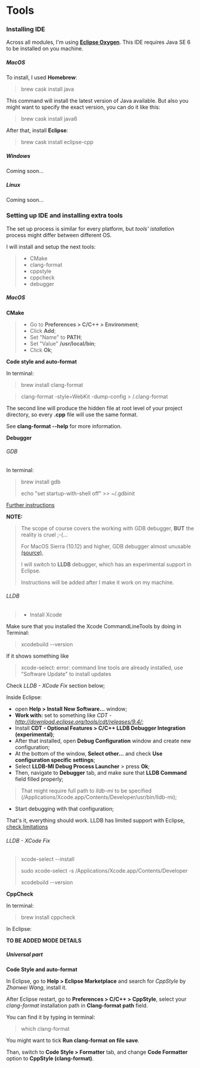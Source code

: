 # Tools
### Installing IDE
Across all modules, I'm using [**Eclipse Oxygen**](http://www.eclipse.org/downloads/).
This IDE requires Java SE 6 to be installed on you machine.

##### MacOS
To install, I used **Homebrew**:
> brew cask install java

This command will install the latest version of Java available.
But also you might want to specify the exact version, you can do it like this:

> brew cask install java6

After that, install **Eclipse**:
> brew cask install eclipse-cpp

##### Windows
Coming soon...
##### Linux
Coming soon...

### Setting up IDE and installing extra tools
The set up process is similar for every platform, but _tools' istallation_ process might differ between different OS.

I will install and setup the next tools:
> - CMake
> - clang-format
> - cppstyle
> - cppcheck
> - debugger

##### MacOS
**CMake**
> - Go to **Preferences > C/C++ > Environment**;
> - Click **Add**;
> - Set "Name" to **PATH**;
> - Set "Value" **/usr/local/bin**;
> - Click **Ok**;

**Code style and auto-format**

In terminal:
> brew install clang-format

> clang-format -style=WebKit -dump-config > **<your-project-root-directory>**/.clang-format

The second line will produce the hidden file at root level of your project directory,
so every **.cpp** file will use the same format.

See **clang-format --help** for more information.

**Debugger**
###### GDB
In terminal:
> brew install gdb
>
> echo "set startup-with-shell off" >> ~/.gdbinit

[Further instructions](https://sourceware.org/gdb/wiki/BuildingOnDarwin)

**NOTE:**
> The scope of course covers the working with GDB debugger, **BUT** the reality is cruel ;-(...
>
> For MacOS Sierra (10.12) and higher, GDB debugger almost unusable [(source)](http://wiki.eclipse.org/CDT/User/FAQ#How_do_I_use_GDB_on_recent_versions_of_macOS.3F),
>
> I will switch to **LLDB** debugger, which has an experimental support in Eclipse.
>
> Instructions will be added after I make it work on my machine.

###### LLDB
> - Install Xcode

Make sure that you installed the Xcode CommandLineTools by doing in Terminal:

>	xcodebuild --version

If it shows something like
> xcode-select: error: command line tools are already installed, use "Software Update" to install updates

Check _LLDB - XCode Fix_ section below;

Inside Eclipse:

 - open **Help > Install New Software...** window;
 - **Work with:** set to something like _CDT - http://download.eclipse.org/tools/cdt/releases/9.4/_;
 - Install **CDT - Optional Features > C/C++ LLDB Debugger Integration (experimental)**;
 - After that installed, open **Debug Configuration** window and create new configuration;
 - At the bottom of the window, **Select other...** and check **Use configuration specific settings**;
 - Select **LLDB-MI Debug Process Launcher** > press **Ok**;
 - Then, navigate to **Debugger** tab, and make sure that **LLDB Command** field filled properly;
>   That might require full path to _lldb-mi_ to be specified (/Applications/Xcode.app/Contents/Developer/usr/bin/lldb-mi);
 - Start debugging with that configuration;
 
 That's it, everything should work. LLDB has limited support with Eclipse, [check limitations](http://wiki.eclipse.org/CDT/User/FAQ#What_are_the_limitations_of_using_the_LLDB_debugger_in_Eclipse.3F)
 
###### LLDB - XCode Fix
> xcode-select --install
>
> sudo xcode-select -s /Applications/Xcode.app/Contents/Developer
>
> xcodebuild --version

**CppCheck**

In terminal:
> brew install cppcheck

In Eclipse:

**TO BE ADDED MODE DETAILS**

##### Universal part
**Code Style and auto-format**

In Eclipse, go to **Help > Eclipse Marketplace** and search for _CppStyle_ by _Zhanwei Wang_, install it.

After Eclipse restart, go to **Preferences > C/C++ > CppStyle**,
select your _clang-format_ installation path in **Clang-format path** field.

You can find it by typing in terminal:
> which clang-format

You might want to tick **Run clang-format on file save**.

Than, switch to **Code Style > Formatter** tab, and change **Code Formatter** option to **CppStyle (clang-format)**.

